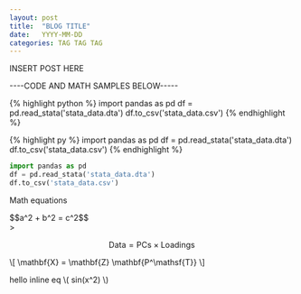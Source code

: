 ```yaml
---
layout: post
title:  "BLOG TITLE"
date:   YYYY-MM-DD
categories: TAG TAG TAG
---
```




INSERT POST HERE



----CODE AND MATH SAMPLES BELOW-----

{% highlight python %}
import pandas as pd
df = pd.read_stata('stata_data.dta')
df.to_csv('stata_data.csv')
{% endhighlight %}

{% highlight py %}
import pandas as pd
df = pd.read_stata('stata_data.dta')
df.to_csv('stata_data.csv')
{% endhighlight %}

``` python
import pandas as pd
df = pd.read_stata('stata_data.dta')
df.to_csv('stata_data.csv')
```

Math equations

<div>
$$a^2 + b^2 = c^2$$
</div>>

$$ \mathsf{Data = PCs} \times \mathsf{Loadings} $$

\\[ \mathbf{X} = \mathbf{Z} \mathbf{P^\mathsf{T}} \\]

hello inline eq \\( sin(x^2) \\)

